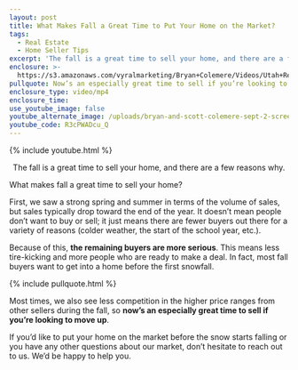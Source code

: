 ```yaml
---
layout: post
title: What Makes Fall a Great Time to Put Your Home on the Market?
tags:
  - Real Estate
  - Home Seller Tips
excerpt: 'The fall is a great time to sell your home, and there are a few reasons why.'
enclosure: >-
  https://s3.amazonaws.com/vyralmarketing/Bryan+Colemere/Videos/Utah+Real+Estate+-+What+Makes+Fall+a+Great+Time+to+Put+Your+Home+on+the+Market%253F.mp4
pullquote: Now’s an especially great time to sell if you’re looking to move up.
enclosure_type: video/mp4
enclosure_time:
use_youtube_image: false
youtube_alternate_image: /uploads/bryan-and-scott-colemere-sept-2-screen-shot-no-play.jpg
youtube_code: R3cPWADcu_Q
---
```


{% include youtube.html %}

<center>The fall is a great time to sell your home, and there are a few reasons why.</center>

What makes fall a great time to sell your home?

First, we saw a strong spring and summer in terms of the volume of sales, but sales typically drop toward the end of the year. It doesn’t mean people don’t want to buy or sell; it just means there are fewer buyers out there for a variety of reasons (colder weather, the start of the school year, etc.).

Because of this, **the remaining buyers are more serious**. This means less tire-kicking and more people who are ready to make a deal. In fact, most fall buyers want to get into a home before the first snowfall.

{% include pullquote.html %}

Most times, we also see less competition in the higher price ranges from other sellers during the fall, so **now’s an especially great time to sell if you’re looking to move up**.

If you’d like to put your home on the market before the snow starts falling or you have any other questions about our market, don’t hesitate to reach out to us. We’d be happy to help you.